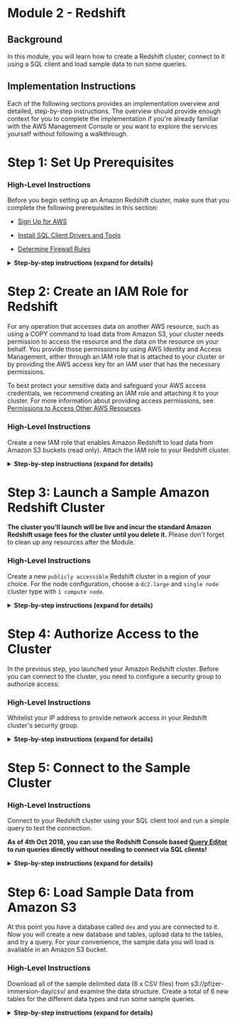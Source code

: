 # Module 2 - Redshift

## Background
In this module, you will learn how to create a Redshift cluster, connect to it using a SQL client and load sample data to run some queries.

## Implementation Instructions

Each of the following sections provides an implementation overview and detailed, step-by-step instructions. The overview should provide enough context for you to complete the implementation if you're already familiar with the AWS Management Console or you want to explore the services yourself without following a walkthrough.

# Step 1: Set Up Prerequisites<a name="rs-gsg-prereq"></a>

### High-Level Instructions

Before you begin setting up an Amazon Redshift cluster, make sure that you complete the following prerequisites in this section: 

+ [Sign Up for AWS](#rs-gsg-prereq-signup)

+ [Install SQL Client Drivers and Tools](#rs-gsg-prereq-sql-client)

+ [Determine Firewall Rules](#rs-gsg-prereq-firewall-rules)


<details>
<summary><strong>Step-by-step instructions (expand for details)</strong></summary><p>


## Sign Up for AWS<a name="rs-gsg-prereq-signup"></a>

If you don’t already have an AWS account, you must sign up for one\. If you already have an account, you can skip this prerequisite and use your existing account\.

1. Open [https://aws\.amazon\.com/](https://aws.amazon.com/), and then choose **Create an AWS Account**\.
**Note**  
This might be unavailable in your browser if you previously signed into the AWS Management Console\. In that case, choose **Sign in to a different account**, and then choose **Create a new AWS account**\.

1. Follow the online instructions\.

    Part of the sign\-up procedure involves receiving a phone call and entering a PIN using the phone keypad\.

## Install SQL Client Drivers and Tools<a name="rs-gsg-prereq-sql-client"></a>

`Redshift has released a new feature for an AWS Console based [Query Editor](https://docs.aws.amazon.com/redshift/latest/mgmt/query-editor.html) interface on the 8th of October 2018`

You can use most SQL client tools with Amazon Redshift JDBC or ODBC drivers to connect to an Amazon Redshift cluster\. In this tutorial, we show you how to connect using SQL Workbench/J, a free, DBMS\-independent, cross\-platform SQL query tool\. If you plan to use SQL Workbench/J to complete this tutorial, follow the steps below to get set up with the Amazon Redshift JDBC driver and SQL Workbench/J\. For more complete instructions for installing SQL Workbench/J, go to [Setting Up the SQL Workbench/J Client](http://docs.aws.amazon.com/redshift/latest/mgmt/connecting-using-workbench.html) in the *Amazon Redshift Cluster Management Guide*\. If you use an Amazon EC2 instance as your client computer, you will need to install SQL Workbench/J and the required drivers on the instance\.

**Note**  
You must install any third\-party database tools that you want to use with your clusters; Amazon Redshift does not provide or install any third\-party tools or libraries\.

### To Install SQL Workbench/J on Your Client Computer<a name="rs-gsg-how-to-install-sql-client-drivers-and-tools"></a>

1. Review the [SQL Workbench/J software license](http://www.sql-workbench.net/manual/license.html#license-restrictions)\.

1. Go to the [SQL Workbench/J website](http://www.sql-workbench.net/) and download the appropriate package for your operating system\.

1. Go to the [Installing and starting SQL Workbench/J page](http://www.sql-workbench.net/manual/install.html) and install SQL Workbench/J\.
**Important**  
Note the Java runtime version prerequisites for SQL Workbench/J and ensure you are using that version, otherwise, this client application will not run\.

1. Go to [Configure a JDBC Connection](http://docs.aws.amazon.com/redshift/latest/mgmt/configure-jdbc-connection.html) and download an Amazon Redshift JDBC driver to enable SQL Workbench/J to connect to your cluster\.

For more information about using the Amazon Redshift JDBC or ODBC drivers, see [Configuring Connections in Amazon Redshift](http://docs.aws.amazon.com/redshift/latest/mgmt/configuring-connections.html)\.

## Determine Firewall Rules<a name="rs-gsg-prereq-firewall-rules"></a>

As part of this tutorial, you will specify a port when you launch your Amazon Redshift cluster\. You will also create an inbound ingress rule in a security group to allow access through the port to your cluster\.

If your client computer is behind a firewall, you need to know an open port that you can use so you can connect to the cluster from a SQL client tool and run queries\. If you do not know this, you should work with someone who understands your network firewall rules to determine an open port in your firewall\. Though Amazon Redshift uses port 5439 by default, the connection will not work if that port is not open in your firewall\. Because you cannot change the port number for your Amazon Redshift cluster after it is created, make sure that you specify an open port that will work in your environment during the launch process\.

</p></details>

# Step 2: Create an IAM Role for Redshift<a name="rs-gsg-create-an-iam-role"></a>

For any operation that accesses data on another AWS resource, such as using a COPY command to load data from Amazon S3, your cluster needs permission to access the resource and the data on the resource on your behalf\. You provide those permissions by using AWS Identity and Access Management, either through an IAM role that is attached to your cluster or by providing the AWS access key for an IAM user that has the necessary permissions\. 

To best protect your sensitive data and safeguard your AWS access credentials, we recommend creating an IAM role and attaching it to your cluster\. For more information about providing access permissions, see [Permissions to Access Other AWS Resources](http://docs.aws.amazon.com/redshift/latest/dg/copy-usage_notes-access-permissions.html)\.

### High-Level Instructions

Create a new IAM role that enables Amazon Redshift to load data from Amazon S3 buckets (read only). Attach the IAM role to your Redshift cluster.


<details>
<summary><strong>Step-by-step instructions (expand for details)</strong></summary><p>


1. Sign in to the AWS Management Console and open the IAM console at [https://console\.aws\.amazon\.com/iam/](https://console.aws.amazon.com/iam/)\.

1. In the left navigation pane, choose **Roles**\.

1. Choose **Create role**

1. In the **AWS Service** group, choose **Redshift\.** 

1. Under **Select your use case**, choose **Redshift \- Customizable** then choose **Next: Permissions**\.

1. On the **Attach permissions policies** page, choose **AmazonS3ReadOnlyAccess**, and then choose **Next: Review**\.

1. For **Role name**, type a name for your role\. For this tutorial, type `myRedshiftRole`\. 

1. Review the information, and then choose **Create Role**\.

1. Choose the role name for new role\.

1. Copy the **Role ARN** to your clipboard—this value is the Amazon Resource Name \(ARN\) for the role that you just created\. You will use that value when you use the COPY command to load data in Step 6.

1. Attach the new role to your cluster\. You can attach the role when you launch a new cluster or you can attach it to an existing cluster\. In the next step, you'll attach the role to a new cluster\.

</p></details>

# Step 3: Launch a Sample Amazon Redshift Cluster<a name="rs-gsg-launch-sample-cluster"></a>

**The cluster you'll launch will be live and incur the standard Amazon Redshift usage fees for the cluster until you delete it.** Please don't forget to clean up any resources after the Module.


### High-Level Instructions
Create a new `publicly accessible` Redshift cluster in a region of your choice. For the node configuration, choose a `dc2.large` and `single node` cluster type with `1 compute node`.


<details>
<summary><strong>Step-by-step instructions (expand for details)</strong></summary><p>

1. Sign in to the AWS Management Console and open the Amazon Redshift console at [https://console\.aws\.amazon\.com/redshift/](https://console.aws.amazon.com/redshift/)\.
**Important**  
If you use IAM user credentials, ensure that the user has the necessary permissions to perform the cluster operations\. For more information, go to [Controlling Access to IAM Users](http://docs.aws.amazon.com/redshift/latest/mgmt/iam-redshift-user-mgmt.html) in the *Amazon Redshift Cluster Management Guide*\.

1. In the main menu, select the region in which you want to create the cluster\. For the purposes of this tutorial, select **Sydney**.  

1. On the Amazon Redshift Dashboard, choose **Launch Cluster**\.

The Amazon Redshift Dashboard looks similar to the following:  
![Redshift Console](http://docs.aws.amazon.com/redshift/latest/gsg/images/rs-gsg-clusters-launch-cluster-10.png)

1. On the Cluster Details page, enter the following values and then choose **Continue**:

   + **Cluster Identifier**: type `<yourName>-cluster`

   + **Database Name**: leave this box blank\. Amazon Redshift will create a default database named `dev`\

   + **Database Port**: type the port number on which the database will accept connections\. You should have determined the port number in the prerequisite step of this tutorial\. You cannot change the port after launching the cluster, so make sure that you have an open port number in your firewall so that you can connect from SQL client tools to the database in the cluster\.

   + **Master User Name**: type `masteruser`\. You will use this username and password to connect to your database after the cluster is available\.

   + **Master User Password** and **Confirm Password**: type a password for the master user account\.  
![Cluster Config](http://docs.aws.amazon.com/redshift/latest/gsg/images/rs-gsg-clusters-launch-cluster-wizard-10.png)

1. On the Node Configuration page, select the following values and then choose **Continue**:

   + **Node Type**: **dc2\.large**

   + **Cluster Type**: **Single Node**  
![Node Configuration](http://docs.aws.amazon.com/redshift/latest/gsg/images/rs-gsg-clusters-launch-cluster-wizard-20.png)


1. Use the following values if you are launching your cluster in the EC2\-VPC platform:

   + **Cluster Parameter Group**: select the default parameter group\.

   + **Encrypt Database**: **None**\.

   + **Choose a VPC**: **Default VPC \(vpc\-xxxxxxxx\)**

   + **Cluster Subnet Group**: **default**

   + **Publicly Accessible**: **Yes**

   + **Choose a Public IP Address**: **No**

   + **Enhanced VPC Routing**: **No**

   + **Availability Zone**: **No Preference**

   + **VPC Security Groups**: **default \(sg\-xxxxxxxx\)**

   + **Create CloudWatch Alarm**: **No**

1. Associate an IAM role with the cluster

   For **AvailableRoles**, choose **myRedshiftRole** (configured in Step 2) and then choose **Continue**\.  
![Redshift IAM Role](http://docs.aws.amazon.com/redshift/latest/gsg/images/rs-gsg-clusters-launch-cluster-wizard-45.png)

1. On the Clusters page, choose the cluster that you just launched and review the **Cluster Status** information\. Make sure that the **Cluster Status** is **available** and the **Database Health** is **healthy** before you try to connect to the database later in this tutorial\.  
![Redshift Health Console](http://docs.aws.amazon.com/redshift/latest/gsg/images/rs-gsg-clusters-config-cluster-status.png)

</p></details>


# Step 4: Authorize Access to the Cluster<a name="rs-gsg-authorize-cluster-access"></a>

In the previous step, you launched your Amazon Redshift cluster\. Before you can connect to the cluster, you need to configure a security group to authorize access: 


### High-Level Instructions
Whitelist your IP address to provide network access in your Redshift cluster's security group.


<details>
<summary><strong>Step-by-step instructions (expand for details)</strong></summary><p>

1. In the Amazon Redshift console, in the navigation pane, choose **Clusters**\.

1. Choose `your cluster` to open it, and make sure you are on the **Configuration** tab\.

1. Under **Cluster Properties**, for **VPC Security Groups**, choose your security group\.  
![Security Group](http://docs.aws.amazon.com/redshift/latest/gsg/images/rs-gsg-clusters-config-vpc-security-group.png)

1. After your security group opens in the Amazon EC2 console, choose the **Inbound** tab\.  
![SG inbound](http://docs.aws.amazon.com/redshift/latest/gsg/images/rs-gsg-security-vpc-security-group-select.png)

1. Choose **Edit**, and enter the following, then choose **Save**: 

   + **Type**: **Custom TCP Rule**\.

   + **Protocol**: **TCP**\.

   + **Port Range**: type the same port number that you used when you launched the cluster\. The default port for Amazon Redshift is `5439`, but your port might be different\.

   + **Source**: select **My IP**
</p></details>

# Step 5: Connect to the Sample Cluster<a name="rs-gsg-connect-to-cluster"></a>

### High-Level Instructions

Connect to your Redshift cluster using your SQL client tool and run a simple query to test the connection.

**As of 4th Oct 2018, you can use the Redshift Console based [Query Editor](https://aws.amazon.com/about-aws/whats-new/2018/10/amazon_redshift_announces_query_editor_to_run_queries_directly_from_the_aws_console/) to run queries directly without needing to connect via SQL clients!**

<details>
<summary><strong>Step-by-step instructions (expand for details)</strong></summary><p>

+ [To Get Your Connection String](#rs-gsg-how-to-get-connection-string)

+ [To Connect from SQL Workbench/J to Your Cluster](#rs-gsg-how-to-connect-from-workbench)

### To Get Your Connection String<a name="rs-gsg-how-to-get-connection-string"></a>

1. In the Amazon Redshift console, in the navigation pane, choose **Clusters**\.

1. Choose `your-cluster` to open it, and make sure you are on the **Configuration** tab\.

1. On the **Configuration** tab, under **Cluster Database Properties**, copy the JDBC URL of the cluster\. 
**Note**  
The endpoint for your cluster is not available until the cluster is created and in the available state\.  
![JDBC URL](http://docs.aws.amazon.com/redshift/latest/gsg/images/rs-mgmt-clusters-cluster-database-properties-jdbc.png)

### To Connect from SQL Workbench/J to Your Cluster<a name="rs-gsg-how-to-connect-from-workbench"></a>

This step assumes you installed SQL Workbench/J in Step 1, otherwise use your application specific settings to connect to your cluster.

1. Open SQL Workbench/J\.

1. Choose **File**, and then choose **Connect window**\.

1. Choose **Create a new connection profile**\.

1. In the **New profile** text box, type a name for the profile\.

1. Choose **Manage Drivers**\. The **Manage Drivers** dialog opens\.

1. Choose the **Create a new entry** button\. In the **Name** text box, type a name for the driver\.  
![Driver](http://docs.aws.amazon.com/redshift/latest/gsg/images/jdbc-manage-drivers.png)

Choose the folder icon next to the **Library** box, navigate to the location of the driver, select it, and then choose **Open**\.  
![JDBC Driver](http://docs.aws.amazon.com/redshift/latest/gsg/images/redshift_jdbc_file.png)

If the **Please select one driver** dialog box displays, select **com\.amazon\.redshift\.jdbc4\.Driver** or **com\.amazon\.redshift\.jdbc41\.Driver** and choose **OK**\. SQL Workbench/J automatically completes the **Classname** box\. Leave the **Sample URL** box blank, and then choose **OK**\. 

1. In the **Driver** box, choose the driver you just added\.

1. In **URL**, copy the JDBC URL from the Amazon Redshift console and paste it here\.

1. In **Username**, type *masteruser*\.

1. In **Password**, type the password associated with the master user account\.

1. Choose the **Autocommit** box\. 

1. Choose the **Save profile list** icon, as shown below:  
![Profile](http://docs.aws.amazon.com/redshift/latest/gsg/images/sql_workbench_save.png)

1. Choose **OK**\.  
![Overall](http://docs.aws.amazon.com/redshift/latest/gsg/images/redshift_driver_sql_workbench.png)

</p></details>


# Step 6: Load Sample Data from Amazon S3<a name="rs-gsg-create-sample-db"></a>
At this point you have a database called `dev` and you are connected to it\. Now you will create a new database and tables, upload data to the tables, and try a query\. For your convenience, the sample data you will load is available in an Amazon S3 bucket\. 

### High-Level Instructions

Download all of the sample delimited data (6 x CSV files) from s3://pfizer-immersion-day/csv/ and examine the data structure. Create a total of 6 new tables for the different data types and run some sample queries. 


<details>
<summary><strong>Step-by-step instructions (expand for details)</strong></summary><p>


**Note**  
Before you proceed, ensure that your SQL Workbench/J client is connected to the cluster\.

1. Create a new database called **instacart_redshift**

    ``` sql
    CREATE DATABASE instacart_redshift
    ```

1. Create new tables within the **instacart_redshift** database\.

   Copy and execute the following create table statements to create tables in the `dev` database\. For more information about the syntax, go to [CREATE TABLE](http://docs.aws.amazon.com/redshift/latest/dg/r_CREATE_TABLE_NEW.html) in the *Amazon Redshift Database Developer Guide*\.

    ``` sql
    create table aisles(
    aisle_id integer not null distkey sortkey,
    aisle varchar(30)
    );

    create table departments(
        department_id integer not null distkey sortkey,
        department varchar(30)
    );

    create table orders(
        order_id integer not null distkey sortkey,
        user_id integer not null,
        eval_set varchar(30),
        order_number integer not null,
        order_dow integer not null,
        order_hour_of_day smallint not null,
        days_since_prior_order float
    );

    create table products(
        product_id integer not null distkey sortkey,
        product_name varchar(255),
        aisle_id integer not null,
        department_id integer not null
    );

    create table order_products_prior(
        order_id integer not null distkey sortkey,
        product_id integer not null,
        add_to_cart_order integer,
        reordered smallint
    );

    create table order_products_train(
        order_id integer not null distkey sortkey,
        product_id integer not null,
        add_to_cart_order integer,
        reordered smallint
    );
    ```

1.  Load sample data from Amazon S3 by using the COPY command\. 

    **Note**
    We recommend using the COPY command to load large datasets into Amazon Redshift from Amazon S3 or DynamoDB\. For more information about COPY syntax, see [COPY](http://docs.aws.amazon.com/redshift/latest/dg/r_COPY.html) in the *Amazon Redshift Database Developer Guide*\. 

    The sample data for this tutorial is provided in an Amazon S3 bucket that is owned by Amazon Redshift\. The bucket permissions are configured to allow all authenticated AWS users read access to the sample data files\. 

    To load the sample data, you must provide authentication for your cluster to access Amazon S3 on your behalf\. You can provide either role\-based authentication or key\-based authentication\. We recommend using role\-based authentication\. For more information about both types of authentication, see [CREDENTIALS](http://docs.aws.amazon.com/redshift/latest/dg/copy-parameters-credentials.html) in the Amazon Redshift Database Developer Guide\.

    For this step, you will provide authentication by referencing the IAM role you created and then attached to your cluster in previous steps\.
    **Note**  
    If you don’t have proper permissions to access Amazon S3, you receive the following error message when running the COPY command: `S3ServiceException: Access Denied`\.

    The COPY commands include a placeholder for the IAM role ARN, as shown in the following example\.

    ``` sql
    COPY aisles
    FROM 's3://pfizer-immersion-day/csv/aisle' 
    CREDENTIALS 'aws_iam_role=<iam-role-arn>'
    DELIMITER ',' REGION 'ap-southeast-2'
    FORMAT AS CSV
    IGNOREHEADER 1;
    ```
    
    To authorize access using an IAM role, replace *<iam\-role\-arn>* in the CREDENTIALS parameter string with the role ARN for the IAM role you created in [Step 2: Create an IAM Role](rs-gsg-create-an-iam-role.md)\. IGNOREHEADER 1 will tell Redshift to ignore *n* rows as column headers.


    To load the sample data, replace *<iam\-role\-arn>* in the following COPY commands with your role ARN\. Then run the commands in your SQL client tool\.
    
    `If you have completed Module 1, substitute your S3 file locations instead.`
    

    ``` sql
    COPY aisles
    FROM 's3://pfizer-immersion-day/csv/aisle' 
    CREDENTIALS 'aws_iam_role=<iam-role-arn>'
    DELIMITER ',' REGION 'ap-southeast-2'
    FORMAT AS CSV
    IGNOREHEADER 1;

    COPY departments
    FROM 's3://pfizer-immersion-day/csv/departments' 
    CREDENTIALS 'aws_iam_role=<iam-role-arn>'
    DELIMITER ',' REGION 'ap-southeast-2'
    FORMAT AS CSV
    IGNOREHEADER 1

    COPY orders
    FROM 's3://pfizer-immersion-day/csv/orders' 
    CREDENTIALS 'aws_iam_role=<iam-role-arn>'
    DELIMITER ',' REGION 'ap-southeast-2'
    FORMAT AS CSV
    IGNOREHEADER 1

    COPY products
    FROM 's3://pfizer-immersion-day/csv/products' 
    CREDENTIALS 'aws_iam_role=<iam-role-arn>'
    DELIMITER ',' REGION 'ap-southeast-2'
    FORMAT AS CSV
    IGNOREHEADER 1

    COPY order_products_prior
    FROM 's3://pfizer-immersion-day/csv/order_products_prior' 
    CREDENTIALS 'aws_iam_role=<iam-role-arn>'
    DELIMITER ',' REGION 'ap-southeast-2'
    FORMAT AS CSV
    IGNOREHEADER 1

    COPY order_products_train
    FROM 's3://pfizer-immersion-day/csv/order_products_train' 
    CREDENTIALS 'aws_iam_role=<iam-role-arn>'
    DELIMITER ',' REGION 'ap-southeast-2'
    FORMAT AS CSV
    IGNOREHEADER 1
    ```

1. Now try the example queries\. For more information, go to [SELECT](http://docs.aws.amazon.com/redshift/latest/dg/r_SELECT_synopsis.html) in the *Amazon Redshift Developer Guide*\.

    ``` sql
    -- Get definition for the aisles table.
    SELECT *    
    FROM pg_table_def    
    WHERE tablename = 'aisles';    

    -- Find how many products are in each department.
    SELECT DISTINCT(departments.department) AS Departments, COUNT(products.product_id) AS items
    FROM   departments LEFT OUTER JOIN products on departments.department_id = products.department_id 
    GROUP BY departments.department
    
    -- Find the top 20 best selling items
    SELECT product_name, COUNT(order_products_prior.product_id) AS Number_Of_Orders
    FROM products LEFT OUTER JOIN order_products_prior on products.product_id = order_products_prior.product_id
    GROUP BY product_name
    ORDER BY Number_Of_Orders DESC
	LIMIT 20

    ```

1. You can optionally go the Amazon Redshift console to review the queries you executed\. The **Queries** tab shows a list of queries that you executed over a time period you specify\. By default, the console displays queries that have executed in the last 24 hours, including currently executing queries\. 

   + Sign in to the AWS Management Console and open the Amazon Redshift console at [https://console\.aws\.amazon\.com/redshift/](https://console.aws.amazon.com/redshift/)\.

   + In the cluster list in the right pane, choose `your-cluster`\.

   + Choose the **Queries** tab\. 

    The console displays list of queries you executed as shown in the example below\.  
![queries](http://docs.aws.amazon.com/redshift/latest/gsg/images/cmdws-cluster-query-list.png)

   + To view more information about a query, choose the query ID link in the **Query** column or choose the magnifying glass icon\. 

    The following example shows the details of a query you ran in a previous step\.   
    ![query_result](http://docs.aws.amazon.com/redshift/latest/gsg/images/cmdws-cluster-query.png)

</p></details>